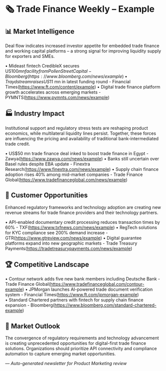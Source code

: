 # 🗞️ Trade Finance Weekly – Example

## 📊 Market Intelligence

Deal flow indicates increased investor appetite for embedded trade finance and working capital platforms – a strong signal for improving liquidity supply for exporters and SMEs.

• Mideast fintech CredibleX secures US$100 mn facility from Pollen Street Capital - Bloomberg(https://www.bloomberg.com/news/example)
• Traydstream raises US$11 mn in latest funding round - Financial Times(https://www.ft.com/content/example)
• Digital trade finance platform growth accelerates across emerging markets - PYMNTS(https://www.pymnts.com/news/example)

## 🏭 Industry Impact

Institutional support and regulatory stress tests are reshaping product economics, while multilateral liquidity lines persist. Together, these forces are influencing the pricing and availability of traditional bank-intermediated trade credit.

• US$50 mn trade finance deal inked to boost trade finance in Egypt - Zawya(https://www.zawya.com/news/example)
• Banks still uncertain over Basel rules despite EBA update - Finextra Research(https://www.finextra.com/news/example)
• Supply chain finance adoption rises 40% among mid-market companies - Trade Finance Global(https://www.tradefinanceglobal.com/news/example)

## 🎯 Customer Opportunities

Enhanced regulatory frameworks and technology adoption are creating new revenue streams for trade finance providers and their technology partners.

• API-enabled documentary credit processing reduces transaction times by 60% - TXF(https://www.txfnews.com/news/example)
• RegTech solutions for KYC compliance see 200% demand increase - GTR(https://www.gtreview.com/news/example)
• Digital guarantee platforms expand into new geographic markets - Trade Treasury Payments(https://tradetreasurypayments.com/news/example)

## 🏆 Competitive Landscape

• Contour network adds five new bank members including Deutsche Bank - Trade Finance Global(https://www.tradefinanceglobal.com/contour-example)
• JPMorgan launches AI-powered trade document verification system - Financial Times(https://www.ft.com/jpmorgan-example)  
• Standard Chartered partners with fintech for supply chain finance expansion - Bloomberg(https://www.bloomberg.com/standard-chartered-example)

## 🔮 Market Outlook

The convergence of regulatory requirements and technology advancement is creating unprecedented opportunities for digital-first trade finance solutions. Organizations should prioritize API connectivity and compliance automation to capture emerging market opportunities.

_— Auto-generated newsletter for Product Marketing review_
